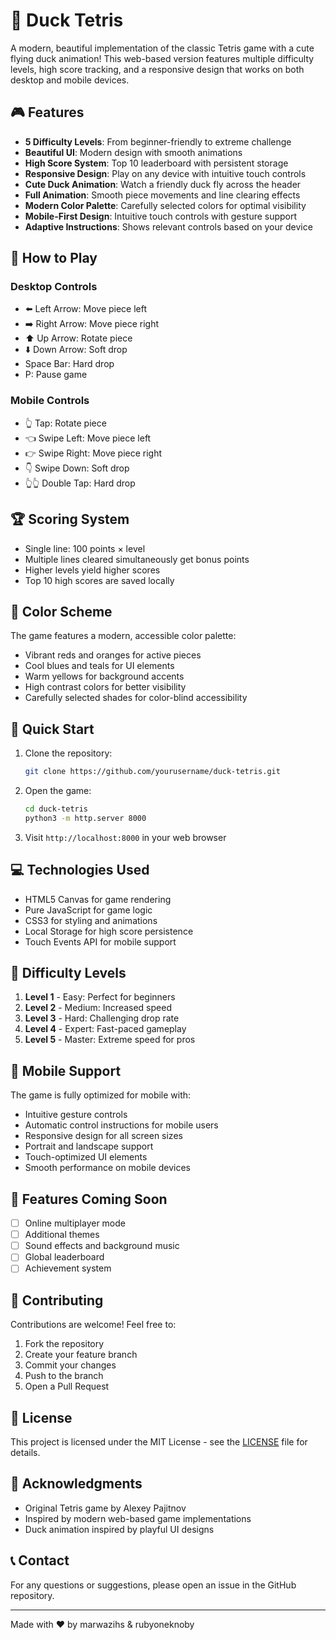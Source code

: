 # 🦆 Duck Tetris

A modern, beautiful implementation of the classic Tetris game with a cute flying duck animation! This web-based version features multiple difficulty levels, high score tracking, and a responsive design that works on both desktop and mobile devices.

## 🎮 Features

- **5 Difficulty Levels**: From beginner-friendly to extreme challenge
- **Beautiful UI**: Modern design with smooth animations
- **High Score System**: Top 10 leaderboard with persistent storage
- **Responsive Design**: Play on any device with intuitive touch controls
- **Cute Duck Animation**: Watch a friendly duck fly across the header
- **Full Animation**: Smooth piece movements and line clearing effects
- **Modern Color Palette**: Carefully selected colors for optimal visibility
- **Mobile-First Design**: Intuitive touch controls with gesture support
- **Adaptive Instructions**: Shows relevant controls based on your device

## 🎯 How to Play

### Desktop Controls
- ⬅️ Left Arrow: Move piece left
- ➡️ Right Arrow: Move piece right
- ⬆️ Up Arrow: Rotate piece
- ⬇️ Down Arrow: Soft drop
- Space Bar: Hard drop
- P: Pause game

### Mobile Controls
- 👆 Tap: Rotate piece
- 👈 Swipe Left: Move piece left
- 👉 Swipe Right: Move piece right
- 👇 Swipe Down: Soft drop
- 👆👆 Double Tap: Hard drop

## 🏆 Scoring System

- Single line: 100 points × level
- Multiple lines cleared simultaneously get bonus points
- Higher levels yield higher scores
- Top 10 high scores are saved locally

## 🎨 Color Scheme

The game features a modern, accessible color palette:
- Vibrant reds and oranges for active pieces
- Cool blues and teals for UI elements
- Warm yellows for background accents
- High contrast colors for better visibility
- Carefully selected shades for color-blind accessibility

## 🚀 Quick Start

1. Clone the repository:
   ```bash
   git clone https://github.com/yourusername/duck-tetris.git
   ```

2. Open the game:
   ```bash
   cd duck-tetris
   python3 -m http.server 8000
   ```

3. Visit `http://localhost:8000` in your web browser

## 💻 Technologies Used

- HTML5 Canvas for game rendering
- Pure JavaScript for game logic
- CSS3 for styling and animations
- Local Storage for high score persistence
- Touch Events API for mobile support

## 🎨 Difficulty Levels

1. **Level 1** - Easy: Perfect for beginners
2. **Level 2** - Medium: Increased speed
3. **Level 3** - Hard: Challenging drop rate
4. **Level 4** - Expert: Fast-paced gameplay
5. **Level 5** - Master: Extreme speed for pros

## 📱 Mobile Support

The game is fully optimized for mobile with:
- Intuitive gesture controls
- Automatic control instructions for mobile users
- Responsive design for all screen sizes
- Portrait and landscape support
- Touch-optimized UI elements
- Smooth performance on mobile devices

## 🌟 Features Coming Soon

- [ ] Online multiplayer mode
- [ ] Additional themes
- [ ] Sound effects and background music
- [ ] Global leaderboard
- [ ] Achievement system

## 🤝 Contributing

Contributions are welcome! Feel free to:
1. Fork the repository
2. Create your feature branch
3. Commit your changes
4. Push to the branch
5. Open a Pull Request

## 📄 License

This project is licensed under the MIT License - see the [LICENSE](LICENSE) file for details.

## 👏 Acknowledgments

- Original Tetris game by Alexey Pajitnov
- Inspired by modern web-based game implementations
- Duck animation inspired by playful UI designs

## 📞 Contact

For any questions or suggestions, please open an issue in the GitHub repository.

---
Made with ❤️ by marwazihs & rubyoneknoby
